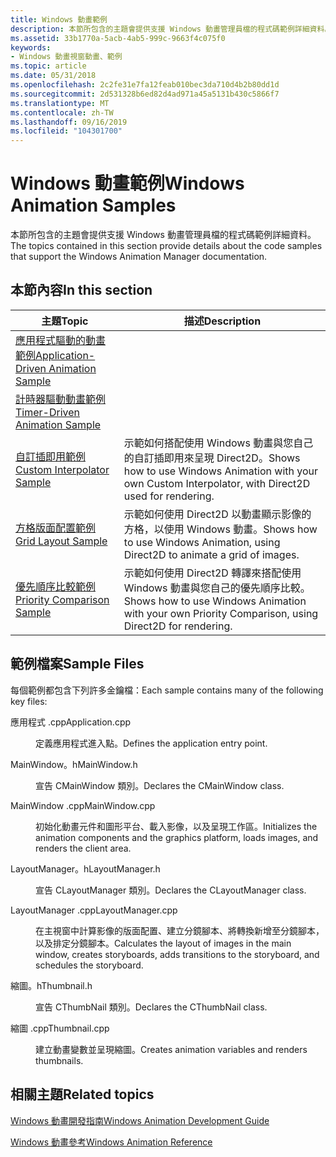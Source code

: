 ```yaml
---
title: Windows 動畫範例
description: 本節所包含的主題會提供支援 Windows 動畫管理員檔的程式碼範例詳細資料。
ms.assetid: 33b1770a-5acb-4ab5-999c-9663f4c075f0
keywords:
- Windows 動畫視窗動畫、範例
ms.topic: article
ms.date: 05/31/2018
ms.openlocfilehash: 2c2fe31e7fa12feab010bec3da710d4b2b80dd1d
ms.sourcegitcommit: 2d531328b6ed82d4ad971a45a5131b430c5866f7
ms.translationtype: MT
ms.contentlocale: zh-TW
ms.lasthandoff: 09/16/2019
ms.locfileid: "104301700"
---
```

# <a name="windows-animation-samples"></a><span data-ttu-id="d0242-104">Windows 動畫範例</span><span class="sxs-lookup"><span data-stu-id="d0242-104">Windows Animation Samples</span></span>

<span data-ttu-id="d0242-105">本節所包含的主題會提供支援 Windows 動畫管理員檔的程式碼範例詳細資料。</span><span class="sxs-lookup"><span data-stu-id="d0242-105">The topics contained in this section provide details about the code samples that support the Windows Animation Manager documentation.</span></span>

## <a name="in-this-section"></a><span data-ttu-id="d0242-106">本節內容</span><span class="sxs-lookup"><span data-stu-id="d0242-106">In this section</span></span>



| <span data-ttu-id="d0242-107">主題</span><span class="sxs-lookup"><span data-stu-id="d0242-107">Topic</span></span>                                                                                     | <span data-ttu-id="d0242-108">描述</span><span class="sxs-lookup"><span data-stu-id="d0242-108">Description</span></span>                                                                                                         |
|-------------------------------------------------------------------------------------------|---------------------------------------------------------------------------------------------------------------------|
| [<span data-ttu-id="d0242-109">應用程式驅動的動畫範例</span><span class="sxs-lookup"><span data-stu-id="d0242-109">Application-Driven Animation Sample</span></span>](application-driven-animation-sample.md)<br/> |                                                                                                                     |
| [<span data-ttu-id="d0242-110">計時器驅動動畫範例</span><span class="sxs-lookup"><span data-stu-id="d0242-110">Timer-Driven Animation Sample</span></span>](timer-driven-animation-sample.md)<br/>             |                                                                                                                     |
| [<span data-ttu-id="d0242-111">自訂插即用範例</span><span class="sxs-lookup"><span data-stu-id="d0242-111">Custom Interpolator Sample</span></span>](custom-interpolator-sample.md)<br/>                   | <span data-ttu-id="d0242-112">示範如何搭配使用 Windows 動畫與您自己的自訂插即用來呈現 Direct2D。</span><span class="sxs-lookup"><span data-stu-id="d0242-112">Shows how to use Windows Animation with your own Custom Interpolator, with Direct2D used for rendering.</span></span> <br/> |
| [<span data-ttu-id="d0242-113">方格版面配置範例</span><span class="sxs-lookup"><span data-stu-id="d0242-113">Grid Layout Sample</span></span>](grid-layout-sample.md)<br/>                                   | <span data-ttu-id="d0242-114">示範如何使用 Direct2D 以動畫顯示影像的方格，以使用 Windows 動畫。</span><span class="sxs-lookup"><span data-stu-id="d0242-114">Shows how to use Windows Animation, using Direct2D to animate a grid of images.</span></span> <br/>                         |
| [<span data-ttu-id="d0242-115">優先順序比較範例</span><span class="sxs-lookup"><span data-stu-id="d0242-115">Priority Comparison Sample</span></span>](priority-comparison-sample.md)<br/>                   | <span data-ttu-id="d0242-116">示範如何使用 Direct2D 轉譯來搭配使用 Windows 動畫與您自己的優先順序比較。</span><span class="sxs-lookup"><span data-stu-id="d0242-116">Shows how to use Windows Animation with your own Priority Comparison, using Direct2D for rendering.</span></span><br/>      |



 

## <a name="sample-files"></a><span data-ttu-id="d0242-117">範例檔案</span><span class="sxs-lookup"><span data-stu-id="d0242-117">Sample Files</span></span>

<span data-ttu-id="d0242-118">每個範例都包含下列許多金鑰檔：</span><span class="sxs-lookup"><span data-stu-id="d0242-118">Each sample contains many of the following key files:</span></span>

<dl> <dt>

<span data-ttu-id="d0242-119"><span id="Application.cpp"></span><span id="application.cpp"></span><span id="APPLICATION.CPP"></span>應用程式 .cpp</span><span class="sxs-lookup"><span data-stu-id="d0242-119"><span id="Application.cpp"></span><span id="application.cpp"></span><span id="APPLICATION.CPP"></span>Application.cpp</span></span>
</dt> <dd>

<span data-ttu-id="d0242-120">定義應用程式進入點。</span><span class="sxs-lookup"><span data-stu-id="d0242-120">Defines the application entry point.</span></span>

</dd> <dt>

<span data-ttu-id="d0242-121"><span id="MainWindow.h"></span><span id="mainwindow.h"></span><span id="MAINWINDOW.H"></span>MainWindow。h</span><span class="sxs-lookup"><span data-stu-id="d0242-121"><span id="MainWindow.h"></span><span id="mainwindow.h"></span><span id="MAINWINDOW.H"></span>MainWindow.h</span></span>
</dt> <dd>

<span data-ttu-id="d0242-122">宣告 CMainWindow 類別。</span><span class="sxs-lookup"><span data-stu-id="d0242-122">Declares the CMainWindow class.</span></span>

</dd> <dt>

<span data-ttu-id="d0242-123"><span id="MainWindow.cpp"></span><span id="mainwindow.cpp"></span><span id="MAINWINDOW.CPP"></span>MainWindow .cpp</span><span class="sxs-lookup"><span data-stu-id="d0242-123"><span id="MainWindow.cpp"></span><span id="mainwindow.cpp"></span><span id="MAINWINDOW.CPP"></span>MainWindow.cpp</span></span>
</dt> <dd>

<span data-ttu-id="d0242-124">初始化動畫元件和圖形平台、載入影像，以及呈現工作區。</span><span class="sxs-lookup"><span data-stu-id="d0242-124">Initializes the animation components and the graphics platform, loads images, and renders the client area.</span></span>

</dd> <dt>

<span data-ttu-id="d0242-125"><span id="LayoutManager.h"></span><span id="layoutmanager.h"></span><span id="LAYOUTMANAGER.H"></span>LayoutManager。h</span><span class="sxs-lookup"><span data-stu-id="d0242-125"><span id="LayoutManager.h"></span><span id="layoutmanager.h"></span><span id="LAYOUTMANAGER.H"></span>LayoutManager.h</span></span>
</dt> <dd>

<span data-ttu-id="d0242-126">宣告 CLayoutManager 類別。</span><span class="sxs-lookup"><span data-stu-id="d0242-126">Declares the CLayoutManager class.</span></span>

</dd> <dt>

<span data-ttu-id="d0242-127"><span id="LayoutManager.cpp"></span><span id="layoutmanager.cpp"></span><span id="LAYOUTMANAGER.CPP"></span>LayoutManager .cpp</span><span class="sxs-lookup"><span data-stu-id="d0242-127"><span id="LayoutManager.cpp"></span><span id="layoutmanager.cpp"></span><span id="LAYOUTMANAGER.CPP"></span>LayoutManager.cpp</span></span>
</dt> <dd>

<span data-ttu-id="d0242-128">在主視窗中計算影像的版面配置、建立分鏡腳本、將轉換新增至分鏡腳本，以及排定分鏡腳本。</span><span class="sxs-lookup"><span data-stu-id="d0242-128">Calculates the layout of images in the main window, creates storyboards, adds transitions to the storyboard, and schedules the storyboard.</span></span>

</dd> <dt>

<span data-ttu-id="d0242-129"><span id="Thumbnail.h"></span><span id="thumbnail.h"></span><span id="THUMBNAIL.H"></span>縮圖。h</span><span class="sxs-lookup"><span data-stu-id="d0242-129"><span id="Thumbnail.h"></span><span id="thumbnail.h"></span><span id="THUMBNAIL.H"></span>Thumbnail.h</span></span>
</dt> <dd>

<span data-ttu-id="d0242-130">宣告 CThumbNail 類別。</span><span class="sxs-lookup"><span data-stu-id="d0242-130">Declares the CThumbNail class.</span></span>

</dd> <dt>

<span data-ttu-id="d0242-131"><span id="Thumbnail.cpp"></span><span id="thumbnail.cpp"></span><span id="THUMBNAIL.CPP"></span>縮圖 .cpp</span><span class="sxs-lookup"><span data-stu-id="d0242-131"><span id="Thumbnail.cpp"></span><span id="thumbnail.cpp"></span><span id="THUMBNAIL.CPP"></span>Thumbnail.cpp</span></span>
</dt> <dd>

<span data-ttu-id="d0242-132">建立動畫變數並呈現縮圖。</span><span class="sxs-lookup"><span data-stu-id="d0242-132">Creates animation variables and renders thumbnails.</span></span>

</dd> </dl>

## <a name="related-topics"></a><span data-ttu-id="d0242-133">相關主題</span><span class="sxs-lookup"><span data-stu-id="d0242-133">Related topics</span></span>

<dl> <dt>

[<span data-ttu-id="d0242-134">Windows 動畫開發指南</span><span class="sxs-lookup"><span data-stu-id="d0242-134">Windows Animation Development Guide</span></span>](windows-animation-developer-guide.md)
</dt> <dt>

[<span data-ttu-id="d0242-135">Windows 動畫參考</span><span class="sxs-lookup"><span data-stu-id="d0242-135">Windows Animation Reference</span></span>](windows-animation-reference.md)
</dt> </dl>

 

 





